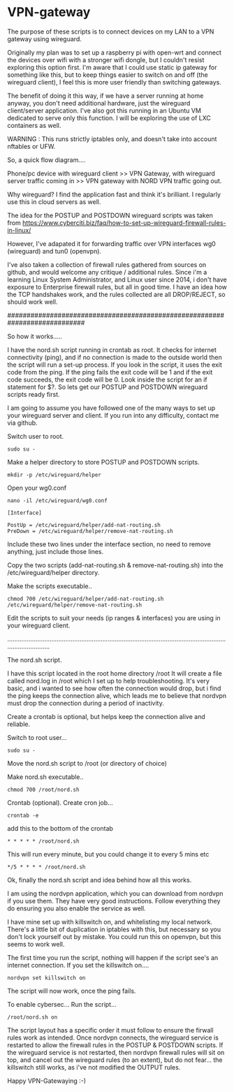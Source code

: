 # VPN-gateway

The purpose of these scripts is to connect devices on my LAN to a VPN gateway using wireguard.

Originally my plan was to set up a raspberry pi with open-wrt and connect the devices over wifi
with a stronger wifi dongle, but I couldn't resist exploring this option first.
I'm aware that I could use static ip gateway for something like this, but to keep things easier
to switch on and off (the wireguard client), I feel this is more user friendly than switching gateways.

The benefit of doing it this way, if we have a server running at home anyway, you don't need
additional hardware, just the wireguard client/server application. I've also got this running in an 
Ubuntu VM dedicated to serve only this function. I will be exploring the use of LXC containers
as well.

WARNING : 
This runs strictly iptables only, and doesn't take into account nftables or UFW.

So, a quick flow diagram....

Phone/pc device with wireguard client >> VPN Gateway, with wireguard server traffic coming in >> VPN gateway with NORD VPN traffic going out.

Why wireguard? I find the application fast and think it's brilliant. I regularly use this in cloud servers as well.

The idea for the POSTUP and POSTDOWN wireguard scripts was taken from https://www.cyberciti.biz/faq/how-to-set-up-wireguard-firewall-rules-in-linux/

However, I've adapated it for forwarding traffic over VPN interfaces wg0 (wireguard) and tun0 (openvpn).

I've also taken a collection of firewall rules gathered from sources on github, and would welcome any critique / additional rules. Since i'm a learning
Linux System Administrator, and Linux user since 2014, i don't have exposure to Enterprise firewall rules, but all in good time. I have an idea how the TCP
handshakes work, and the rules collected are all DROP/REJECT, so should work well.

############################################################################

So how it works.....

I have the nord.sh script running in crontab as root. It checks for internet connectivity (ping), and if no connection is made to the outside world
then the script will run a set-up process. If you look in the script, it uses the exit code from the ping. If the ping fails the exit code will be 1
and if the exit code succeeds, the exit code will be 0. Look inside the script for an if statement for $?. So lets get our POSTUP and POSTDOWN 
wireguard scripts ready first.

I am going to assume you have followed one of the many ways to set up your wireguard server and client. If you run into any difficulty, contact me
via github.

Switch user to root.

~~~
sudo su -
~~~

Make a helper directory to store POSTUP and POSTDOWN scripts.

~~~
mkdir -p /etc/wireguard/helper
~~~

Open your wg0.conf

~~~
nano -il /etc/wireguard/wg0.conf
~~~

~~~
[Interface]

PostUp = /etc/wireguard/helper/add-nat-routing.sh
PreDown = /etc/wireguard/helper/remove-nat-routing.sh
~~~

Include these two lines under the interface section, no need to remove anything, just include those lines.

Copy the two scripts (add-nat-routing.sh & remove-nat-routing.sh) into the /etc/wireguard/helper directory.

Make the scripts executable..

~~~
chmod 700 /etc/wireguard/helper/add-nat-routing.sh /etc/wireguard/helper/remove-nat-routing.sh
~~~

Edit the scripts to suit your needs (ip ranges & interfaces) you are using in your wireguard client. 

....................................................................................................................................................

The nord.sh script.

I have this script located in the root home directory /root 
It will create a file called nord.log in /root which I set up to help troubleshooting. It's very basic, and i wanted to see how often
the connection would drop, but i find the ping keeps the connection alive, which leads me to believe that nordvpn must drop the connection
during a period of inactivity.

Create a crontab is optional, but helps keep the connection alive and reliable.

Switch to root user...

~~~
sudo su -
~~~

Move the nord.sh script to /root (or directory of choice)

Make nord.sh executable..

~~~
chmod 700 /root/nord.sh
~~~
Crontab (optional).
Create cron job...
~~~
crontab -e
~~~
add this to the bottom of the crontab     
~~~
* * * * * /root/nord.sh
~~~
This will run every minute, but you could change it to every 5 mins etc    
~~~
*/5 * * * * /root/nord.sh
~~~

Ok, finally the nord.sh script and idea behind how all this works.

I am using the nordvpn application, which you can download from nordvpn if you use them. They have very good instructions. Follow everything
they do ensuring you also enable the service as well.

I have mine set up with killswitch on, and whitelisting my local network. There's a little bit of duplication in iptables with this, but necessary
so you don't lock yourself out by mistake. You could run this on openvpn, but this seems to work well.

The first time you run the script, nothing will happen if the script see's an internet connection. If you set the killswitch on....

~~~
nordvpn set killswitch on
~~~

The script will now work, once the ping fails.

To enable cybersec...
Run the script...  
~~~
/root/nord.sh on
~~~
The script layout has a specific order it must follow to ensure the firwall rules work as intended. Once nordvpn connects, the wireguard service
is restarted to allow the firewall rules in the POSTUP & POSTDOWN scripts. If the wireguard service is not restarted, then nordvpn firewall rules will sit on top, and cancel out the wireguard rules (to an extent), but do not fear... the killswitch still works, as i've not modified the OUTPUT rules.

Happy VPN-Gatewaying :-)
